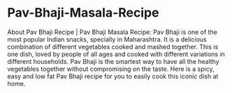 # Pav-Bhaji-Masala-Recipe
About Pav Bhaji Recipe | Pav Bhaji Masala Recipe: Pav Bhaji is one of the most popular Indian snacks, specially in Maharashtra. It is a delicious combination of different vegetables cooked and mashed together. This is one dish, loved by people of all ages and cooked with different variations in different households. Pav Bhaji is the smartest way to have all the healthy vegetables together without compromising on the taste. Here is a spicy, easy and low fat Pav Bhaji recipe for you to easily cook this iconic dish at home.
